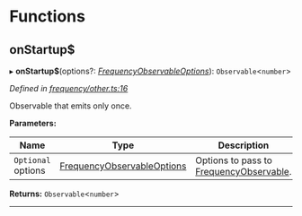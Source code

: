 

# Functions

<a id="onstartup_"></a>

##  onStartup$

▸ **onStartup$**(options?: *[FrequencyObservableOptions](../interfaces/_types_.frequencyobservableoptions.md)*): `Observable`<`number`>

*Defined in [frequency/other.ts:16](https://github.com/paritytech/js-libs/blob/de07639/packages/light.js/src/frequency/other.ts#L16)*

Observable that emits only once.

**Parameters:**

| Name | Type | Description |
| ------ | ------ | ------ |
| `Optional` options | [FrequencyObservableOptions](../interfaces/_types_.frequencyobservableoptions.md) |  Options to pass to [FrequencyObservable](../interfaces/_types_.frequencyobservable.md). |

**Returns:** `Observable`<`number`>

___

